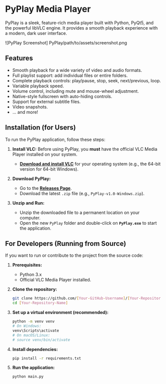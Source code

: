 # PyPlay Media Player

PyPlay is a sleek, feature-rich media player built with Python, PyQt5, and the powerful libVLC engine. It provides a smooth playback experience with a modern, dark user interface.

![PyPlay Screenshot] PyPlay/path/to/assets/screenshot.png

## Features

-   Smooth playback for a wide variety of video and audio formats.
-   Full playlist support: add individual files or entire folders.
-   Complete playback controls: play/pause, stop, seek, next/previous, loop.
-   Variable playback speed.
-   Volume control, including mute and mouse-wheel adjustment.
-   Native-style fullscreen with auto-hiding controls.
-   Support for external subtitle files.
-   Video snapshots.
-   ... and more!

## Installation (for Users)

To run the PyPlay application, follow these steps:

1.  **Install VLC:** Before using PyPlay, you **must** have the official VLC Media Player installed on your system.
    -   **[Download and install VLC](https://www.videolan.org/vlc/)** for your operating system (e.g., the 64-bit version for 64-bit Windows).

2.  **Download PyPlay:**
    -   Go to the [**Releases Page**](https://github.com/[Your-GitHub-Username]/[Your-Repository-Name]/releases).
    -   Download the latest `.zip` file (e.g., `PyPlay-v1.0-Windows.zip`).

3.  **Unzip and Run:**
    -   Unzip the downloaded file to a permanent location on your computer.
    -   Open the new `PyPlay` folder and double-click on **`PyPlay.exe`** to start the application.

## For Developers (Running from Source)

If you want to run or contribute to the project from the source code:

1.  **Prerequisites:**
    -   Python 3.x
    -   Official VLC Media Player installed.

2.  **Clone the repository:**
    ```bash
    git clone https://github.com/[Your-GitHub-Username]/[Your-Repository-Name].git
    cd [Your-Repository-Name]
    ```

3.  **Set up a virtual environment (recommended):**
    ```bash
    python -m venv venv
    # On Windows:
    venv\Scripts\activate
    # On macOS/Linux:
    # source venv/bin/activate
    ```

4.  **Install dependencies:**
    ```bash
    pip install -r requirements.txt
    ```

5.  **Run the application:**
    ```bash
    python main.py
    ```
